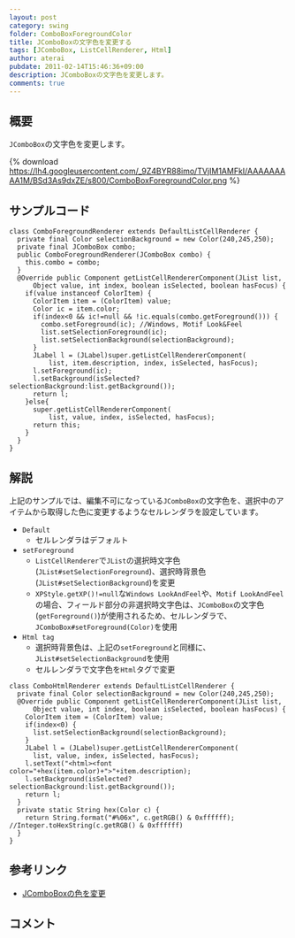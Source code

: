 ```yaml
---
layout: post
category: swing
folder: ComboBoxForegroundColor
title: JComboBoxの文字色を変更する
tags: [JComboBox, ListCellRenderer, Html]
author: aterai
pubdate: 2011-02-14T15:46:36+09:00
description: JComboBoxの文字色を変更します。
comments: true
---
```

## 概要
`JComboBox`の文字色を変更します。

{% download https://lh4.googleusercontent.com/_9Z4BYR88imo/TVjIM1AMFkI/AAAAAAAAA1M/BSd3As9dxZE/s800/ComboBoxForegroundColor.png %}

## サンプルコード
<pre class="prettyprint"><code>class ComboForegroundRenderer extends DefaultListCellRenderer {
  private final Color selectionBackground = new Color(240,245,250);
  private final JComboBox combo;
  public ComboForegroundRenderer(JComboBox combo) {
    this.combo = combo;
  }
  @Override public Component getListCellRendererComponent(JList list,
      Object value, int index, boolean isSelected, boolean hasFocus) {
    if(value instanceof ColorItem) {
      ColorItem item = (ColorItem) value;
      Color ic = item.color;
      if(index&lt;0 &amp;&amp; ic!=null &amp;&amp; !ic.equals(combo.getForeground())) {
        combo.setForeground(ic); //Windows, Motif Look&amp;Feel
        list.setSelectionForeground(ic);
        list.setSelectionBackground(selectionBackground);
      }
      JLabel l = (JLabel)super.getListCellRendererComponent(
          list, item.description, index, isSelected, hasFocus);
      l.setForeground(ic);
      l.setBackground(isSelected?selectionBackground:list.getBackground());
      return l;
    }else{
      super.getListCellRendererComponent(
          list, value, index, isSelected, hasFocus);
      return this;
    }
  }
}
</code></pre>

## 解説
上記のサンプルでは、編集不可になっている`JComboBox`の文字色を、選択中のアイテムから取得した色に変更するようなセルレンダラを設定しています。

- `Default`
    - セルレンダラはデフォルト
- `setForeground`
    - `ListCellRenderer`で`JList`の選択時文字色(`JList#setSelectionForeground`)、選択時背景色(`JList#setSelectionBackground`)を変更
    - `XPStyle.getXP()!=null`な`Windows LookAndFeel`や、`Motif LookAndFeel`の場合、フィールド部分の非選択時文字色は、`JComboBox`の文字色(`getForeground()`)が使用されるため、セルレンダラで、`JComboBox#setForeground(Color)`を使用
- `Html tag`
    - 選択時背景色は、上記の`setForeground`と同様に、`JList#setSelectionBackground`を使用
    - セルレンダラで文字色を`Html`タグで変更

<!-- dummy comment line for breaking list -->

<pre class="prettyprint"><code>class ComboHtmlRenderer extends DefaultListCellRenderer {
  private final Color selectionBackground = new Color(240,245,250);
  @Override public Component getListCellRendererComponent(JList list,
      Object value, int index, boolean isSelected, boolean hasFocus) {
    ColorItem item = (ColorItem) value;
    if(index&lt;0) {
      list.setSelectionBackground(selectionBackground);
    }
    JLabel l = (JLabel)super.getListCellRendererComponent(
      list, value, index, isSelected, hasFocus);
    l.setText("&lt;html&gt;&lt;font color="+hex(item.color)+"&gt;"+item.description);
    l.setBackground(isSelected?selectionBackground:list.getBackground());
    return l;
  }
  private static String hex(Color c) {
    return String.format("#%06x", c.getRGB() &amp; 0xffffff); //Integer.toHexString(c.getRGB() &amp; 0xffffff)
  }
}
</code></pre>

## 参考リンク
- [JComboBoxの色を変更](http://ateraimemo.com/Swing/ColorComboBox.html)

<!-- dummy comment line for breaking list -->

## コメント

